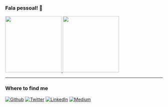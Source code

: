 ### Fala pessoal! 👋

<div >


<a href="https://github.com/rogeriorrodrigues">
<img height="180em" src="https://github-readme-stats.vercel.app/api?username=rogeriorrodrigues&hide_border=true&show_icons=true&include_all_commits=true&count_private=false&line_height=21&text_color=000&icon_color=000&bg_color=0,ea6161,ffc64d,fffc4d,52fa5a&theme=graywhite" />
  <!-- 
  wi*quL3fcV -->
<img height="180em" src="https://github-readme-stats.vercel.app/api/top-langs/?username=rogeriorrodrigues&hide=html&hide_border=true&layout=compact&langs_count=6&text_color=000&icon_color=fff&bg_color=0,52fa5a,4dfcff,c64dff&theme=graywhite" /></a>

</div>
  
------------  
  
<h3>Where to find me</h3>
<p>
<a href="https://github.com/rogeriorrodrigues" target="_blank"><img alt="Github" src="https://img.shields.io/badge/GitHub-%2312100E.svg?&style=for-the-badge&logo=Github&logoColor=white" /></a> 
<a href="https://twitter.com/rogerrrodrigues" target="_blank"><img alt="Twitter" src="https://img.shields.io/badge/twitter-%231DA1F2.svg?&style=for-the-badge&logo=twitter&logoColor=white" /></a> 
<a href="https://www.linkedin.com/in/rogeriorodrigues" target="_blank"><img alt="LinkedIn" src="https://img.shields.io/badge/linkedin-%230077B5.svg?&style=for-the-badge&logo=linkedin&logoColor=white" /></a> 
<a href="https://medium.com/@rogerrrodrigues" target="_blank"><img alt="Medium" src="https://img.shields.io/badge/medium-%2312100E.svg?&style=for-the-badge&logo=medium&logoColor=white" /></a>
</p>
  
<!--

<a href="https://github.com/rogeriorrodrigues">
<img height="180em" src="https://github-readme-stats.vercel.app/api/top-langs/?username=rogeriorrodrigues&layout=compact&langs_count=7&theme=dracula"/>
<img height="180em" src="https://github-readme-stats.vercel.app/api?username=rogeriorrodrigues&show_icons=true&theme=dracula&include_all_commits=true&count_private=true"/> 

**rogeriorrodrigues/rogeriorrodrigues** is a ✨ _special_ ✨ repository because its `README.md` (this file) appears on your GitHub profile.

Here are some ideas to get you started:

- 🔭 I’m currently working on ...
- 🌱 I’m currently learning ...
- 👯 I’m looking to collaborate on ...
- 🤔 I’m looking for help with ...
- 💬 Ask me about ...
- 📫 How to reach me: ...
- 😄 Pronouns: ...
- ⚡ Fun fact: ...
-->
